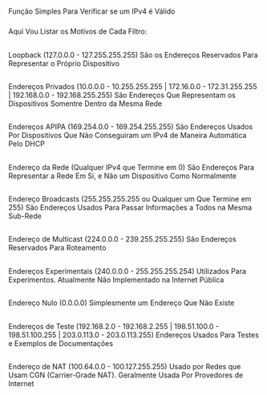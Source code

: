 #
Função Simples Para Verificar se um IPv4 é Válido

###
Aqui Vou Listar os Motivos de Cada Filtro:
##
Loopback (127.0.0.0 - 127.255.255.255)
São os Endereços Reservados Para Representar o Próprio Dispositivo

##
Endereços Privados (10.0.0.0 - 10.255.255.255 | 172.16.0.0 - 172.31.255.255 | 192.168.0.0 - 192.168.255.255)
São Endereços Que Representam os Dispositivos Somentre Dentro da Mesma Rede

##
Endereços APIPA (169.254.0.0 - 169.254.255.255)
São Endereços Usados Por Dispositivos Que Não Conseguiram um IPv4 de Maneira Automática Pelo DHCP

##
Endereço da Rede (Qualquer IPv4 que Termine em 0)
São Endereços Para Representar a Rede Em Si, e Não um Dispositivo Como Normalmente

##
Endereço Broadcasts (255.255.255.255 ou Qualquer um Que Termine em 255)
São Endereços Usados Para Passar Informações a Todos na Mesma Sub-Rede

##
Endereço de Multicast (224.0.0.0 - 239.255.255.255)
São Endereços Reservados Para Roteamento

##
Endereços Experimentais (240.0.0.0 - 255.255.255.254)
Utilizados Para Experimentos. Atualmente Não Implementado na Internet Pública

##
Endereço Nulo (0.0.0.0)
Simplesmente um Endereço Que Não Existe

##
Endereços de Teste (192.168.2.0 - 192.168.2.255 | 198.51.100.0 - 198.51.100.255 | 203.0.113.0 - 203.0.113.255)
Endereços Usados Para Testes e Exemplos de Documentações

##
Endereço de NAT (100.64.0.0 - 100.127.255.255)
Usado por Redes que Usam CGN (Carrier-Grade NAT). Geralmente Usada Por Provedores de Internet
